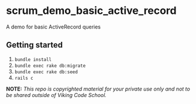 scrum_demo_basic_active_record
==============================

A demo for basic ActiveRecord queries


## Getting started

1. `bundle install`
1. `bundle exec rake db:migrate`
1. `bundle exec rake db:seed`
1. `rails c`


**NOTE:** *This repo is copyrighted material for your private use only and not to be shared outside of Viking Code School.*




